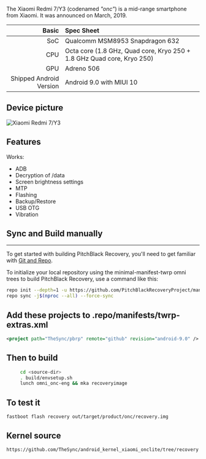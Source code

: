 The Xiaomi Redmi 7/Y3 (codenamed _"onc"_) is a mid-range smartphone from Xiaomi.
It was announced on March, 2019.

Basic | Spec Sheet
-------:|:-------------------------
SoC | Qualcomm MSM8953 Snapdragon 632
CPU | Octa core (1.8 GHz, Quad core, Kryo 250 + 1.8 GHz Quad core, Kryo 250)
GPU | Adreno 506
Shipped Android Version | Android 9.0 with MIUI 10

## Device picture

![Xiaomi Redmi 7/Y3](https://i.imgur.com/PjaQrqr.png "Xiaomi Redmi 7/Y3")

## Features

Works:
* ADB
* Decryption of /data
* Screen brightness settings
* MTP
* Flashing
* Backup/Restore
* USB OTG
* Vibration

## Sync and Build manually
---------------

To get started with building PitchBlack Recovery, you'll need to get
familiar with [Git and Repo](https://source.android.com/source/using-repo.html).

To initialize your local repository using the minimal-manifest-twrp omni trees to build PitchBlack Recovery, use a command like this:

```bash
repo init --depth=1 -u https://github.com/PitchBlackRecoveryProject/manifest_pb.git -b android-9.0
repo sync -j$(nproc --all) --force-sync
```

## Add these projects to .repo/manifests/twrp-extras.xml
```xml
<project path="TheSync/pbrp" remote="github" revision="android-9.0" />
```

## Then to build
```bash
     cd <source-dir>
     . build/envsetup.sh
     lunch omni_onc-eng && mka recoveryimage
```

## To test it
```
fastboot flash recovery out/target/product/onc/recovery.img
```

## Kernel source
```
https://github.com/TheSync/android_kernel_xiaomi_onclite/tree/recovery
```
